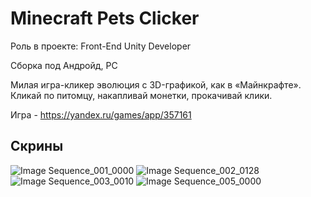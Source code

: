 # Minecraft Pets Clicker

Роль в проекте: Front-End Unity Developer

Сборка под Андройд, PC

Милая игра-кликер эволюция с 3D-графикой, как в «Майнкрафте». 
Кликай по питомцу, накапливай монетки, прокачивай клики.

Игра - https://yandex.ru/games/app/357161

## Скрины
![Image Sequence_001_0000](https://github.com/user-attachments/assets/59b84b51-c7e8-42d1-b2ae-1f047ca2ebd3)
![Image Sequence_002_0128](https://github.com/user-attachments/assets/7e44b961-cc8e-47ec-8965-d3530a600824)
![Image Sequence_003_0010](https://github.com/user-attachments/assets/56bea417-9861-454f-ba85-9c51314408f6)
![Image Sequence_005_0000](https://github.com/user-attachments/assets/65875d7e-e3fc-4b7d-982b-466373155e7a)

